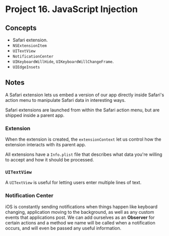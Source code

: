 
# Project 16. JavaScript Injection

## Concepts

- Safari extension.
- `NSExtensionItem`
- `UITextView`
- `NotificationCenter`
- `UIKeyboardWillHide`, `UIKeyboardWillChangeFrame`.
- `UIEdgeInsets`




## Notes

A Safari extension lets us embed a version of our app directly inside Safari's action menu to manipulate Safari data in interesting ways.

Safari extensions are launched from within the Safari action menu, but are shipped inside a parent app.

### Extension

When the extension is created, the `extensionContext` let us control how the extension interacts with its parent app.

All extensions have a `Info.plist` file that describes what data you're willing to accept and how it should be processed.

### `UITextView`

A `UITextView` is useful for letting users enter multiple lines of text.

### Notification Center

iOS is constantly sending notifications when things happen like keyboard changing, application moving to the background, as well as any custom events that applications post. We can add ourselves as an **Observer** for certain actions and a method we name will be called when a notification occurs, and will even be passed any useful information.

